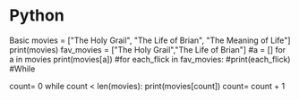 # Python
Basic
 movies = ["The Holy Grail", "The Life of Brian", "The Meaning of Life"]
print(movies)
fav_movies = ["The Holy Grail","The Life of Brian"]
#a = []
for a in movies
print(movies[a])
#for each_flick in fav_movies:
#print(each_flick)
#While

count= 0
while count < len(movies):
    print(movies[count])
    count= count + 1
